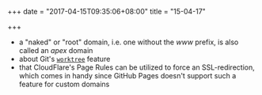 +++
date = "2017-04-15T09:35:06+08:00"
title = "15-04-17"

+++

* a "naked" or "root" domain, i.e. one without the _www_ prefix, is also called an _apex_ domain
* about Git's [`worktree`](https://git-scm.com/docs/git-worktree) feature 
* that CloudFlare's Page Rules can be utilized to force an SSL-redirection, which comes in handy since GitHub Pages doesn't support such a feature for custom domains

